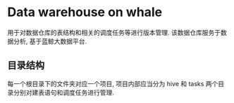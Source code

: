 # Data warehouse on whale

用于对数据仓库的表结构和相关的调度任务等进行版本管理. 该数据仓库服务于数据分析, 基于蓝鲸大数据平台.

## 目录结构

每一个根目录下的文件夹对应一个项目, 项目内部应当分为 hive 和 tasks 两个目录分别对建表语句和调度任务进行管理.
